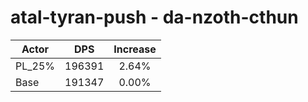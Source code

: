 # atal-tyran-push - da-nzoth-cthun
| Actor | DPS | Increase |
|---|:---:|:---:|
|PL_25%|196391|2.64%|
|Base|191347|0.00%|

